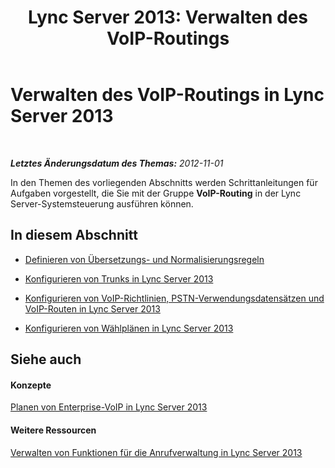 ﻿---
title: 'Lync Server 2013: Verwalten des VoIP-Routings'
TOCTitle: Verwalten des VoIP-Routings
ms:assetid: da558f8c-18c5-4ad5-94d1-b22e777f12bd
ms:mtpsurl: https://technet.microsoft.com/de-de/library/Gg182596(v=OCS.15)
ms:contentKeyID: 49295596
ms.date: 05/19/2016
mtps_version: v=OCS.15
ms.translationtype: HT
---

# Verwalten des VoIP-Routings in Lync Server 2013

 

_**Letztes Änderungsdatum des Themas:** 2012-11-01_

In den Themen des vorliegenden Abschnitts werden Schrittanleitungen für Aufgaben vorgestellt, die Sie mit der Gruppe **VoIP-Routing** in der Lync Server-Systemsteuerung ausführen können.

## In diesem Abschnitt

  - [Definieren von Übersetzungs- und Normalisierungsregeln](lync-server-2013-defining-translation-rules-and-normalization-rules.md)

  - [Konfigurieren von Trunks in Lync Server 2013](lync-server-2013-configuring-trunks.md)

  - [Konfigurieren von VoIP-Richtlinien, PSTN-Verwendungsdatensätzen und VoIP-Routen in Lync Server 2013](lync-server-2013-configuring-voice-policies-pstn-usage-records-and-voice-routes.md)

  - [Konfigurieren von Wählplänen in Lync Server 2013](lync-server-2013-configuring-dial-plans.md)

## Siehe auch

#### Konzepte

[Planen von Enterprise-VoIP in Lync Server 2013](lync-server-2013-planning-for-enterprise-voice.md)  

#### Weitere Ressourcen

[Verwalten von Funktionen für die Anrufverwaltung in Lync Server 2013](lync-server-2013-managing-call-management-features.md)

